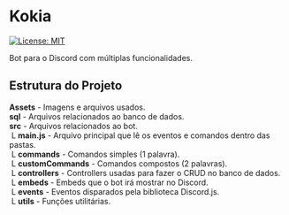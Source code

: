 # Kokia

[![License: MIT](https://img.shields.io/badge/License-MIT-yellow.svg)](https://img.shields.io/github/license/lucassodrem1/kokiaBot)


Bot para o Discord com múltiplas funcionalidades.

## Estrutura do Projeto

**Assets** - Imagens e arquivos usados.<br/>
**sql** - Arquivos relacionados ao banco de dados.<br/>
**src** - Arquivos relacionados ao bot.<br/>
&nbsp;L **main.js** - Arquivo principal que lê os eventos e comandos dentro das pastas.<br/>
&nbsp;L **commands** - Comandos simples (1 palavra).<br/>
&nbsp;L **customCommands** - Comandos compostos (2 palavras).<br/>
&nbsp;L **controllers** - Controllers usadas para fazer o CRUD no banco de dados.<br/>
&nbsp;L **embeds** - Embeds que o bot irá mostrar no Discord.<br/>
&nbsp;L **events** - Eventos disparados pela biblioteca Discord.js.<br/>
&nbsp;L **utils** - Funções utilitárias.<br/>
  

